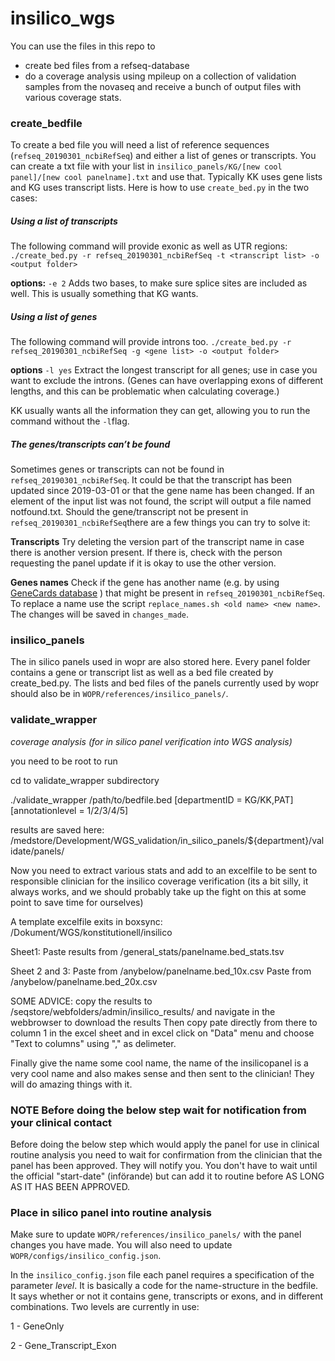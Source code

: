 # insilico\_wgs

You can use the files in this repo to 

* create bed files from a refseq-database 
* do a coverage analysis using mpileup on a collection of validation samples from the novaseq and receive a bunch of output files with various coverage stats.


### create\_bedfile


To create a bed file you will need a list of reference sequences (`refseq_20190301_ncbiRefSeq`) and either a list of genes or transcripts. You can create a txt file with your list in `insilico_panels/KG/[new cool panel]/[new cool panelname].txt` and use that. 
Typically KK uses gene lists and KG uses transcript lists. Here is how to use `create_bed.py` in the two cases:


##### Using a list of transcripts

The following command will provide exonic as well as UTR regions:
`./create_bed.py -r refseq_20190301_ncbiRefSeq -t <transcript list> -o <output folder>`

**options:**
`-e 2`  Adds two bases, to make sure splice sites are included as well. This is usually something that KG wants.

##### Using a list of genes
The following command will provide introns too.
`./create_bed.py -r refseq_20190301_ncbiRefSeq -g <gene list> -o <output folder>`

**options**
`-l yes`  Extract the longest transcript for all genes; use in case you want to exclude the introns. (Genes can have overlapping exons of different lengths, and this can be problematic when calculating coverage.)

KK usually wants all the information they can get, allowing you to run the command without the `-l`flag.


##### The genes/transcripts can’t be found
Sometimes genes or transcripts can not be found in `refseq_20190301_ncbiRefSeq`. It could be that the transcript has been updated since 2019-03-01 or that the gene name has been changed. If an element of the input list was not found, the script will output a file named notfound.txt. Should the gene/transcript not be present in `refseq_20190301_ncbiRefSeq`there are a few things you can try to solve it:

**Transcripts**
Try deleting the version part of the transcript name in case there is another version present. If there is, check with the person requesting the panel update if it is okay to use the other version.

**Genes names**
Check if the gene has another name (e.g. by using [GeneCards database](https://www.genecards.org) ) that might be present in `refseq_20190301_ncbiRefSeq`. To replace a name use the script `replace_names.sh <old name> <new name>`. The changes will be saved in `changes_made`.  


### insilico\_panels

The in silico panels used in wopr are also stored here. Every panel folder contains a gene or transcript list as well as a bed file created by create\_bed.py. The lists and bed files of the panels currently used by wopr should also be in `WOPR/references/insilico_panels/`. 


### validate\_wrapper
*coverage analysis (for in silico panel verification into WGS analysis)*

you need to be root to run

cd to validate_wrapper subdirectory

./validate_wrapper /path/to/bedfile.bed [departmentID = KG/KK,PAT] [annotationlevel = 1/2/3/4/5]

results are saved here:
/medstore/Development/WGS_validation/in_silico_panels/${department}/validate/panels/

Now you need to extract various stats and add to an excelfile to be sent to responsible clinician for the insilico coverage verification (its a bit silly, it always works, and we should probably take up the fight on this at some point to save time for ourselves)

A template excelfile exits in boxsync:
/Dokument/WGS/konstitutionell/insilico

Sheet1: 
Paste results from /general_stats/panelname.bed_stats.tsv

Sheet 2 and 3:
Paste from /anybelow/panelname.bed_10x.csv
Paste from /anybelow/panelname.bed_20x.csv

SOME ADVICE: copy the results to /seqstore/webfolders/admin/insilico_results/ and navigate in the webbrowser to download the results
Then copy pate directly from there to column 1 in the excel sheet and in excel click on "Data" menu and choose "Text to columns" using "," as delimeter. 

Finally give the name some cool name, the name of the insilicopanel is a very cool name and also makes sense and then sent to the clinician! They will do amazing things with it. 

### NOTE Before doing the below step wait for notification from your clinical contact 

Before doing the below step which would apply the panel for use in clinical routine analysis you need to wait for confirmation from the clinician that the panel has been approved. They will notify you. You don't have to wait until the official "start-date" (införande) but can add it to routine before AS LONG AS IT HAS BEEN APPROVED. 


### Place in silico panel into routine analysis

Make sure to update `WOPR/references/insilico_panels/` with the panel changes you have made. You will also need to update `WOPR/configs/insilico_config.json`. 

In the `insilico_config.json` file each panel requires a specification of the parameter *level*. It is basically a code for the name-structure in the bedfile. It says whether or not it contains gene, transcripts or exons, and in different combinations. Two levels are currently in use:

1 - GeneOnly 

2 - Gene\_Transcript\_Exon







